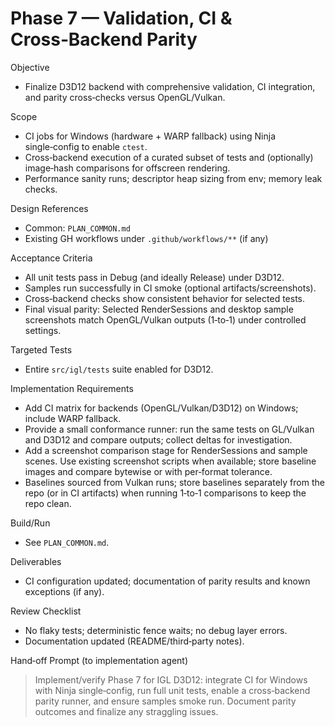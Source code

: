 # Phase 7 — Validation, CI & Cross‑Backend Parity

Objective
- Finalize D3D12 backend with comprehensive validation, CI integration, and parity cross‑checks versus OpenGL/Vulkan.

Scope
- CI jobs for Windows (hardware + WARP fallback) using Ninja single‑config to enable `ctest`.
- Cross‑backend execution of a curated subset of tests and (optionally) image‑hash comparisons for offscreen rendering.
- Performance sanity runs; descriptor heap sizing from env; memory leak checks.

Design References
- Common: `PLAN_COMMON.md`
- Existing GH workflows under `.github/workflows/**` (if any)

Acceptance Criteria
- All unit tests pass in Debug (and ideally Release) under D3D12.
- Samples run successfully in CI smoke (optional artifacts/screenshots).
- Cross‑backend checks show consistent behavior for selected tests.
- Final visual parity: Selected RenderSessions and desktop sample screenshots match OpenGL/Vulkan outputs (1‑to‑1) under controlled settings.

Targeted Tests
- Entire `src/igl/tests` suite enabled for D3D12.

Implementation Requirements
- Add CI matrix for backends (OpenGL/Vulkan/D3D12) on Windows; include WARP fallback.
- Provide a small conformance runner: run the same tests on GL/Vulkan and D3D12 and compare outputs; collect deltas for investigation.
- Add a screenshot comparison stage for RenderSessions and sample scenes. Use existing screenshot scripts when available; store baseline images and compare bytewise or with per‑format tolerance.
 - Baselines sourced from Vulkan runs; store baselines separately from the repo (or in CI artifacts) when running 1‑to‑1 comparisons to keep the repo clean.

Build/Run
- See `PLAN_COMMON.md`.

Deliverables
- CI configuration updated; documentation of parity results and known exceptions (if any).

Review Checklist
- No flaky tests; deterministic fence waits; no debug layer errors.
- Documentation updated (README/third‑party notes).

Hand‑off Prompt (to implementation agent)
> Implement/verify Phase 7 for IGL D3D12: integrate CI for Windows with Ninja single‑config, run full unit tests, enable a cross‑backend parity runner, and ensure samples smoke run. Document parity outcomes and finalize any straggling issues.
